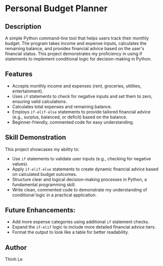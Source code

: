 # Personal Budget Planner

## Description

A simple Python command-line tool that helps users track their monthly budget. The program takes income and expense inputs, calculates the remaining balance, and provides financial advice based on the user's financial status. This project demonstrates my proficiency in using if statements to implement conditional logic for decision-making in Python.

## Features

  *  Accepts monthly income and expenses (rent, groceries, utilities, entertainment).
  *  Uses `if` statements to check for negative inputs and set them to zero, ensuring valid calculations.
  *  Calculates total expenses and remaining balance.
  *  Employs `if-elif-else` statements to provide tailored financial advice (e.g., surplus, balanced, or deficit) based on the   balance.
  *  Beginner-friendly, commented code for easy understanding.

## Skill Demonstration

This project showcases my ability to:
  *  Use `if` statements to validate user inputs (e.g., checking for negative values).
  *  Apply `if-elif-else` statements to create dynamic financial advice based on calculated budget outcomes.
  *  Structure clear and logical decision-making processes in Python, a fundamental programming skill.
  *  Write clean, commented code to demonstrate my understanding of conditional logic in a practical application.

## Future Enhancements:
  *  Add more expense categories using additional `if` statement checks.
  *  Expand the `if-elif` logic to include more detailed financial advice tiers.
  *  Format the output to look like a table for better readability.

## Author

Thinh Le
